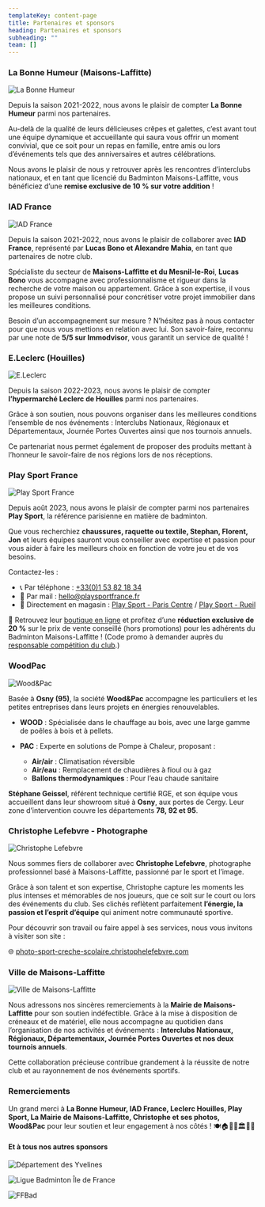 ```yaml
---
templateKey: content-page
title: Partenaires et sponsors
heading: Partenaires et sponsors
subheading: ""
team: []
---
```

### La Bonne Humeur (Maisons-Laffitte)

![La Bonne Humeur](/assets/la-bonne-humeur.png "🍽️ Un Partenaire Gourmand pour l'after Badminton ! 🍽️")

Depuis la saison 2021-2022, nous avons le plaisir de compter **La Bonne Humeur** parmi nos partenaires.

Au-delà de la qualité de leurs délicieuses crêpes et galettes, c’est avant tout une équipe dynamique et accueillante qui saura vous offrir un moment convivial, que ce soit pour un repas en famille, entre amis ou lors d’événements tels que des anniversaires et autres célébrations.

Nous avons le plaisir de nous y retrouver après les rencontres d’interclubs nationaux, et en tant que licencié du Badminton Maisons-Laffitte, vous bénéficiez d’une **remise exclusive de 10 % sur votre addition** !

### IAD France

![IAD France](/assets/iad-france.png "🏡 Un Partenaire de Confiance pour Vos Projets Immobiliers ! 🏡")

Depuis la saison 2021-2022, nous avons le plaisir de collaborer avec **IAD France**, représenté par **Lucas Bono et Alexandre Mahia**, en tant que partenaires de notre club.

Spécialiste du secteur de **Maisons-Laffitte et du Mesnil-le-Roi**, **Lucas Bono** vous accompagne avec professionnalisme et rigueur dans la recherche de votre maison ou appartement. Grâce à son expertise, il vous propose un suivi personnalisé pour concrétiser votre projet immobilier dans les meilleures conditions.

Besoin d’un accompagnement sur mesure ? N’hésitez pas à nous contacter pour que nous vous mettions en relation avec lui. Son savoir-faire, reconnu par une note de **5/5 sur Immodvisor**, vous garantit un service de qualité !

### E.Leclerc (Houilles)

![E.Leclerc](/assets/leclerc.png "🛒 Un Nouveau Partenaire de Choix pour Notre Club ! 🛒")

Depuis la saison 2022-2023, nous avons le plaisir de compter **l’hypermarché Leclerc de Houilles** parmi nos partenaires.

Grâce à son soutien, nous pouvons organiser dans les meilleures conditions l’ensemble de nos événements : Interclubs Nationaux, Régionaux et Départementaux, Journée Portes Ouvertes ainsi que nos tournois annuels.

Ce partenariat nous permet également de proposer des produits mettant à l’honneur le savoir-faire de nos régions lors de nos réceptions.

### Play Sport France

![Play Sport France](/assets/play-sport.png "🏸 Un Partenaire Équipementier au Service des Joueurs ! 🏸")

Depuis août 2023, nous avons le plaisir de compter parmi nos partenaires **Play Sport**, la référence parisienne en matière de badminton.

Que vous recherchiez **chaussures, raquette ou textile, Stephan, Florent, Jon** et leurs équipes sauront vous conseiller avec expertise et passion pour vous aider à faire les meilleurs choix en fonction de votre jeu et de vos besoins.

 Contactez-les :

* 📞 Par téléphone : [+33(0)1 53 82 18 34](tel:+33153821834)
* 📧 Par mail : [hello@playsportfrance.fr](mailto:hello@playsportfrance.fr)
* 📍 Directement en magasin : [Play Sport - Paris Centre](target_blank:https://maps.app.goo.gl/aqfxybH8WHHy5zEeA) / [Play Sport - Rueil](target_blank:https://maps.app.goo.gl/GuF1HzDp24Dx86i2A)

🛒 Retrouvez leur [boutique en ligne](target_blank:https://playsportfrance.fr/) et profitez d’une **réduction exclusive de 20 %** sur le prix de vente conseillé (hors promotions) pour les adhérents du Badminton Maisons-Laffitte ! (Code promo à demander auprès du [responsable compétition du club](mailto:competition.badml@gmail.com).)

### WoodPac

![Wood&Pac](/assets/woodpac.png "🌱 Votre Expert en Énergies Renouvelables depuis 2004 🌱")

Basée à **Osny (95)**, la société **Wood&Pac** accompagne les particuliers et les petites entreprises dans leurs projets en énergies renouvelables.

* **WOOD** : Spécialisée dans le chauffage au bois, avec une large gamme de poêles à bois et à pellets.
* **PAC** : Experte en solutions de Pompe à Chaleur, proposant :

  * **Air/air** : Climatisation réversible
  * **Air/eau** : Remplacement de chaudières à fioul ou à gaz
  * **Ballons thermodynamiques** : Pour l’eau chaude sanitaire

**Stéphane Geissel**, référent technique certifié RGE, et son équipe vous accueillent dans leur showroom situé à **Osny**, aux portes de Cergy. Leur zone d’intervention couvre les départements **78, 92 et 95**.

### Christophe Lefebvre - Photographe

![Christophe Lefebvre](/assets/christophe_lefebvre.png "📸 Christophe Lefebvre : Notre Photographe Sportif Officiel 📸")

Nous sommes fiers de collaborer avec **Christophe Lefebvre**, photographe professionnel basé à Maisons-Laffitte, passionné par le sport et l’image.

Grâce à son talent et son expertise, Christophe capture les moments les plus intenses et mémorables de nos joueurs, que ce soit sur le court ou lors des événements du club. Ses clichés reflètent parfaitement **l’énergie, la passion et l’esprit d’équipe** qui animent notre communauté sportive.

Pour découvrir son travail ou faire appel à ses services, nous vous invitons à visiter son site :

🌐 [photo-sport-creche-scolaire.christophelefebvre.com](target_blank:https://photo-sport-creche-scolaire.christophelefebvre.com)

### Ville de Maisons-Laffitte

![Ville de Maisons-Laffitte](/assets/mairie-maisons-laffitte.png "🏛️ Un Soutien Inestimable de Notre Mairie 🏛️")

Nous adressons nos sincères remerciements à la **Mairie de Maisons-Laffitte** pour son soutien indéfectible. Grâce à la mise à disposition de créneaux et de matériel, elle nous accompagne au quotidien dans l’organisation de nos activités et événements : **Interclubs Nationaux, Régionaux, Départementaux, Journée Portes Ouvertes et nos deux tournois annuels**.

Cette collaboration précieuse contribue grandement à la réussite de notre club et au rayonnement de nos événements sportifs.

### Remerciements

Un grand merci à **La Bonne Humeur, IAD France, Leclerc Houilles, Play Sport, La Mairie de Maisons-Laffitte, Christophe et ses photos, Wood&Pac** pour leur soutien et leur engagement à nos côtés ! 🍽️🏠🛒🏸🏛️📸🌱

#### Et à tous nos autres sponsors

![Département des Yvelines](/assets/yvelines-78.png "Département des Yvelines")

![Ligue Badminton Île de France](/assets/ligue-idf.png "Ligue Badminton Île de  France")

![FFBad](/assets/ffbad.png "FFBad")
